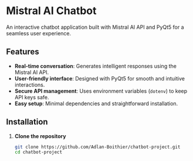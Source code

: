 # Mistral AI Chatbot  

An interactive chatbot application built with Mistral AI API and PyQt5 for a seamless user experience.  

## Features  
- **Real-time conversation**: Generates intelligent responses using the Mistral AI API.  
- **User-friendly interface**: Designed with PyQt5 for smooth and intuitive interactions.  
- **Secure API management**: Uses environment variables (`dotenv`) to keep API keys safe.  
- **Easy setup**: Minimal dependencies and straightforward installation.  

## Installation  

1. **Clone the repository**  
   ```bash
   git clone https://github.com/Adlan-Boithier/chatbot-project.git
   cd chatbot-project
